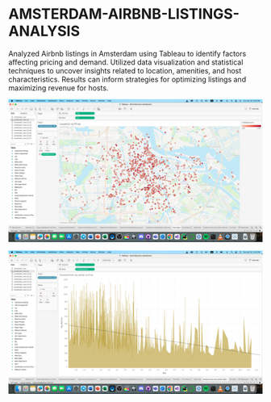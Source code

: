 # AMSTERDAM-AIRBNB-LISTINGS-ANALYSIS
Analyzed Airbnb listings in Amsterdam using Tableau to identify factors affecting pricing and demand. Utilized data visualization and statistical techniques to uncover insights related to location, amenities, and host characteristics. Results can inform strategies for optimizing listings and maximizing revenue for hosts.

![Map](images/1.png)

![distance from the city center](images/2.png)
